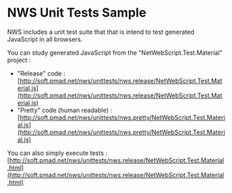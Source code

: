 # NWS Unit Tests Sample

NWS includes a unit test suite that that is intend to test generated JavaScript in all browsers.

You can study generated JavaScript from the "NetWebScript.Test.Material" project :
* "Release" code : [http://soft.pmad.net/nws/unittests/nws.release/NetWebScript.Test.Material.js](http://soft.pmad.net/nws/unittests/nws.release/NetWebScript.Test.Material.js)
* "Pretty" code (human readable) : [http://soft.pmad.net/nws/unittests/nws.pretty/NetWebScript.Test.Material.js](http://soft.pmad.net/nws/unittests/nws.pretty/NetWebScript.Test.Material.js)

You can also simply execute tests : [http://soft.pmad.net/nws/unittests/nws.release/NetWebScript.Test.Material.html](http://soft.pmad.net/nws/unittests/nws.release/NetWebScript.Test.Material.html)